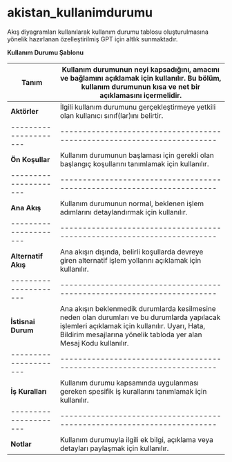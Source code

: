 # akistan_kullanimdurumu
Akış diyagramları kullanılarak kullanım durumu tablosu oluşturulmasına yönelik hazırlanan özelleştirilmiş GPT için altlık sunmaktadır.

**Kullanım Durumu Şablonu**

| **Tanım** |Kullanım durumunun neyi kapsadığını, amacını ve bağlamını açıklamak için kullanılır. Bu bölüm, kullanım durumunun kısa ve net bir açıklamasını içermelidir.|
|---------------------	|-----------------------------------------------------------------------|
|**Aktörler** | İlgili  kullanım durumunu gerçekleştirmeye yetkili olan kullanıcı sınıf(lar)ını belirtir.|
|---------------------	|-----------------------------------------------------------------------|
|**Ön Koşullar** | Kullanım durumunun başlaması için gerekli olan başlangıç koşullarını tanımlamak için kullanılır.|
|---------------------	|-----------------------------------------------------------------------|
|**Ana Akış**  | Kullanım durumunun normal, beklenen işlem adımlarını detaylandırmak için kullanılır.|
|---------------------	|-----------------------------------------------------------------------|
|**Alternatif Akış** | Ana akışın dışında, belirli koşullarda devreye giren alternatif işlem yollarını açıklamak için kullanılır.|
|---------------------	|-----------------------------------------------------------------------|
|**İstisnai Durum** | Ana akışın beklenmedik durumlarda kesilmesine neden olan durumları ve bu durumlarda yapılacak işlemleri açıklamak için kullanılır.   Uyarı, Hata, Bildirim mesajlarına yönelik tabloda yer alan Mesaj Kodu   kullanılır.|
|---------------------	|-----------------------------------------------------------------------|
|**İş Kuralları** | Kullanım durumu kapsamında uygulanması gereken spesifik iş kurallarını tanımlamak için kullanılır.|
|---------------------	|-----------------------------------------------------------------------|
|**Notlar** | Kullanım durumuyla ilgili ek bilgi, açıklama veya detayları paylaşmak için kullanılır.|
